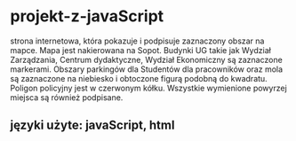# projekt-z-javaScript
strona internetowa, która pokazuje i podpisuje zaznaczony obszar na mapce.
Mapa jest nakierowana na Sopot. Budynki UG takie jak Wydział Zarządzania, Centrum dydaktyczne, Wydział Ekonomiczny są zaznaczone markerami. Obszary parkingów dla Studentów dla pracowników oraz mola są zaznaczone na niebiesko i obtoczone figurą podobną do kwadratu. Poligon policyjny jest w czerwonym kółku. Wszystkie wymienione powyrzej miejsca są również podpisane. 

## języki użyte: javaScript, html
